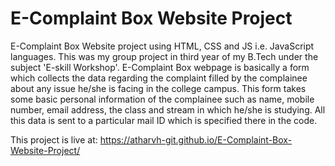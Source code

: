 # E-Complaint Box Website Project
E-Complaint Box Website project using HTML, CSS and JS i.e. JavaScript languages.
This was my group project in third year of my B.Tech under the subject 'E-skill Workshop'.
E-Complaint Box webpage is basically a form which collects the data regarding the complaint filled by the complainee about any issue he/she is facing in the college campus. This form takes some basic personal information of the complainee such as name, mobile number, email address, the class and stream in which he/she is studying. All this data is sent to a particular mail ID which is specified there in the code.

This project is live at: https://atharvh-git.github.io/E-Complaint-Box-Website-Project/



